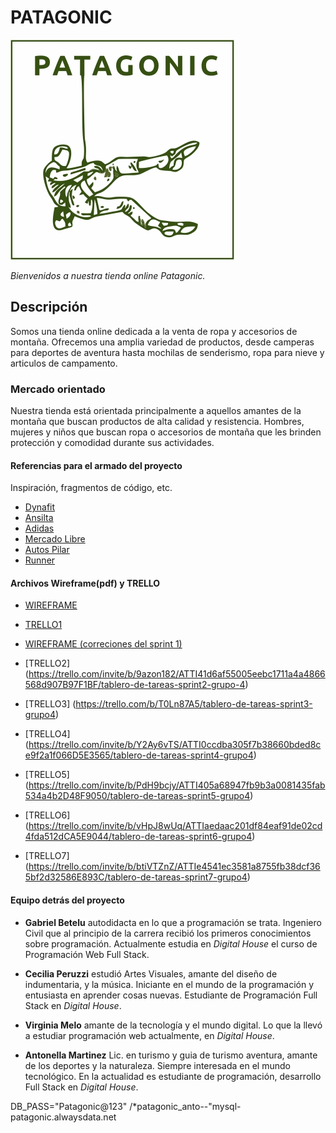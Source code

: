 # PATAGONIC
![Logo](/public/images/Logo_Patagonic_sin_fondo_baja_resolucion.jpg) 

*Bienvenidos a nuestra tienda online Patagonic.*

## Descripción

Somos una tienda online dedicada a la venta de ropa y accesorios de montaña. Ofrecemos una amplia variedad de productos, desde camperas para deportes de aventura hasta mochilas de senderismo, ropa para nieve y articulos de campamento. 

### Mercado orientado

Nuestra tienda está orientada principalmente a aquellos amantes de la montaña que buscan productos de alta calidad y resistencia. Hombres, mujeres y niños que buscan ropa o accesorios de montaña que les brinden protección y comodidad durante sus actividades.

#### Referencias para el armado del proyecto
Inspiración, fragmentos de código, etc.
* [Dynafit](https://www.dynafit.com)
* [Ansilta](https://www.ansilta.com)
* [Adidas](https://www.adidas.com.ar)
* [Mercado Libre](https://www.mercadolibre.com.ar)
* [Autos Pilar](https://https://autospilar.com)
* [Runner](https://www.tradeinn.com/runnerinn/es)

#### Archivos Wireframe(pdf) y TRELLO
* [WIREFRAME](https://github.com/gabrielbetelu/dh_grupo4_archivos/blob/203e61af96d0ee37e8fcf580f64457701a350e80/Wireframe.pdf)

* [TRELLO1](https://trello.com/b/fTQanW8j/tablero-de-tareas-sprint1-grupo-4)

* [WIREFRAME (correciones del sprint 1)](https://github.com/gabrielbetelu/dh_grupo4_archivos.git)

* [TRELLO2] (https://trello.com/invite/b/9azon182/ATTI41d6af55005eebc1711a4a4866568d907B97F1BF/tablero-de-tareas-sprint2-grupo-4) 

* [TRELLO3] (https://trello.com/b/T0Ln87A5/tablero-de-tareas-sprint3-grupo4) 

* [TRELLO4] (https://trello.com/invite/b/Y2Ay6vTS/ATTI0ccdba305f7b38660bded8ce9f2a1f066D5E3565/tablero-de-tareas-sprint4-grupo4)

* [TRELLO5] (https://trello.com/invite/b/PdH9bcjy/ATTI405a68947fb9b3a0081435fab534a4b2D48F9050/tablero-de-tareas-sprint5-grupo4)

* [TRELLO6] (https://trello.com/invite/b/vHpJ8wUq/ATTIaedaac201df84eaf91de02cd4fda512dCA5E9044/tablero-de-tareas-sprint6-grupo4)

* [TRELLO7] (https://trello.com/invite/b/btiVTZnZ/ATTIe4541ec3581a8755fb38dcf365bf2d32586E893C/tablero-de-tareas-sprint7-grupo4)



#### Equipo detrás del proyecto

- **Gabriel Betelu** autodidacta en lo que a programación se trata. Ingeniero Civil que al principio de la carrera recibió los primeros conocimientos sobre programación.
 Actualmente estudia en *Digital House* el curso de Programación Web Full Stack.

- **Cecilia Peruzzi** estudió Artes Visuales, amante del diseño de indumentaria, y la música. Iniciante en el mundo de la programación y entusiasta en aprender cosas nuevas. 
 Estudiante de Programación Full Stack en *Digital House*.

- **Virginia Melo** amante de la tecnología y el mundo digital. Lo que la llevó a estudiar programación web actualmente, en *Digital House*. 

- **Antonella Martinez** Lic. en turismo y guia de turismo aventura, amante de los deportes y la naturaleza.
 Siempre interesada en el mundo tecnológico.
 En la actualidad es estudiante de programación, desarrollo Full Stack en *Digital House*.

DB_PASS="Patagonic@123"
/*patagonic_anto--"mysql-patagonic.alwaysdata.net
